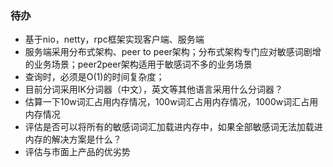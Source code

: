 ### 待办

- 基于nio，netty，rpc框架实现客户端、服务端
- 服务端采用分布式架构、peer to peer架构；分布式架构专门应对敏感词剧增的业务场景；peer2peer架构适用于敏感词不多的业务场景
- 查询时，必须是O(1)的时间复杂度；
- 目前分词采用IK分词器（中文），英文等其他语言采用什么分词器？
- 估算一下10w词汇占用内存情况，100w词汇占用内存情况，1000w词汇占用内存情况
- 评估是否可以将所有的敏感词词汇加载进内存中，如果全部敏感词无法加载进内存的解决方案是什么？
- 评估与市面上产品的优劣势